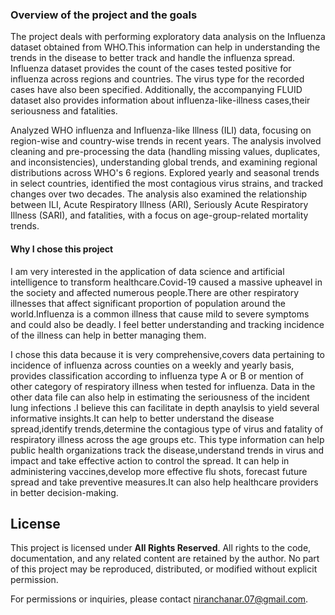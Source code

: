 ### Overview of the project and the goals

The project deals with performing exploratory data analysis on the Influenza dataset obtained from WHO.This information can help in understanding the trends in the disease to better track and handle the influenza spread. Influenza dataset provides the count of the cases tested positive for influenza across regions and countries. The virus type for the recorded cases have also been specified. Additionally, the accompanying FLUID dataset also provides information about influenza-like-illness cases,their seriousness and fatalities.


Analyzed WHO influenza and Influenza-like Illness (ILI) data, focusing on region-wise and country-wise trends in recent years. The analysis involved cleaning and pre-processing the data (handling missing values, duplicates, and inconsistencies), understanding global trends, and examining regional distributions across WHO's 6 regions. Explored yearly and seasonal trends in select countries, identified the most contagious virus strains, and tracked changes over two decades. The analysis also examined the relationship between ILI, Acute Respiratory Illness (ARI), Seriously Acute Respiratory Illness (SARI), and fatalities, with a focus on age-group-related mortality trends.

#### Why I chose this project

I am very interested in the application of data science and artificial intelligence to transform healthcare.Covid-19 caused a massive upheavel in the society and affected numerous people.There are other respiratory illnesses that affect significant proportion of population around the world.Influenza is a common illness that cause mild to severe symptoms and could also be deadly. I feel better understanding and tracking incidence of the illness can help in better managing them.

I chose this data because it is very comprehensive,covers data pertaining to incidence of influenza across counties on a weekly and yearly basis, provides classification according to influenza type A or B or mention of other category of respiratory illness when tested for influenza. Data in the other data file can also help in estimating the seriousness of the incident lung infections .I believe this can facilitate in depth anaylsis to yield several informative insights.It can help to better understand the disease spread,identify trends,determine the contagious type of virus and fatality of respiratory illness across the age groups etc.
This type information can help public health organizations track the disease,understand trends in virus and impact and take effective action to control the spread. It can help in administering vaccines,develop more effective flu shots, forecast future spread and take preventive measures.It can also help healthcare providers in better decision-making.

## License

This project is licensed under **All Rights Reserved**. All rights to the code, documentation, and any related content are retained by the author. No part of this project may be reproduced, distributed, or modified without explicit permission.

For permissions or inquiries, please contact niranchanar.07@gmail.com.
